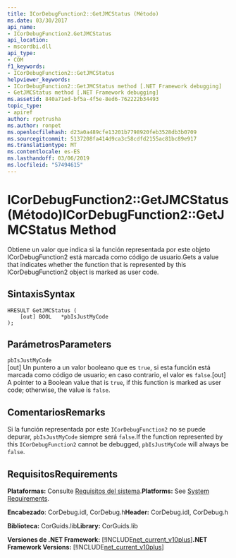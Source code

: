 ```yaml
---
title: ICorDebugFunction2::GetJMCStatus (Método)
ms.date: 03/30/2017
api_name:
- ICorDebugFunction2.GetJMCStatus
api_location:
- mscordbi.dll
api_type:
- COM
f1_keywords:
- ICorDebugFunction2::GetJMCStatus
helpviewer_keywords:
- ICorDebugFunction2::GetJMCStatus method [.NET Framework debugging]
- GetJMCStatus method [.NET Framework debugging]
ms.assetid: 840a71ed-bf5a-4f5e-8ed6-762222b34493
topic_type:
- apiref
author: rpetrusha
ms.author: ronpet
ms.openlocfilehash: d23a0a489cfe13201b7798920feb3528db3b0709
ms.sourcegitcommit: 5137208fa414d9ca3c58cdfd2155ac81bc89e917
ms.translationtype: MT
ms.contentlocale: es-ES
ms.lasthandoff: 03/06/2019
ms.locfileid: "57494615"
---
```

# <a name="icordebugfunction2getjmcstatus-method"></a><span data-ttu-id="f9bbb-102">ICorDebugFunction2::GetJMCStatus (Método)</span><span class="sxs-lookup"><span data-stu-id="f9bbb-102">ICorDebugFunction2::GetJMCStatus Method</span></span>
<span data-ttu-id="f9bbb-103">Obtiene un valor que indica si la función representada por este objeto ICorDebugFunction2 está marcada como código de usuario.</span><span class="sxs-lookup"><span data-stu-id="f9bbb-103">Gets a value that indicates whether the function that is represented by this ICorDebugFunction2 object is marked as user code.</span></span>  
  
## <a name="syntax"></a><span data-ttu-id="f9bbb-104">Sintaxis</span><span class="sxs-lookup"><span data-stu-id="f9bbb-104">Syntax</span></span>  
  
```  
HRESULT GetJMCStatus (  
    [out] BOOL   *pbIsJustMyCode  
);  
```  
  
## <a name="parameters"></a><span data-ttu-id="f9bbb-105">Parámetros</span><span class="sxs-lookup"><span data-stu-id="f9bbb-105">Parameters</span></span>  
 `pbIsJustMyCode`  
 <span data-ttu-id="f9bbb-106">[out] Un puntero a un valor booleano que es `true`, si esta función está marcada como código de usuario; en caso contrario, el valor es `false`.</span><span class="sxs-lookup"><span data-stu-id="f9bbb-106">[out] A pointer to a Boolean value that is `true`, if this function is marked as user code; otherwise, the value is `false`.</span></span>  
  
## <a name="remarks"></a><span data-ttu-id="f9bbb-107">Comentarios</span><span class="sxs-lookup"><span data-stu-id="f9bbb-107">Remarks</span></span>  
 <span data-ttu-id="f9bbb-108">Si la función representada por este `ICorDebugFunction2` no se puede depurar, `pbIsJustMyCode` siempre será `false`.</span><span class="sxs-lookup"><span data-stu-id="f9bbb-108">If the function represented by this `ICorDebugFunction2` cannot be debugged, `pbIsJustMyCode` will always be `false`.</span></span>  
  
## <a name="requirements"></a><span data-ttu-id="f9bbb-109">Requisitos</span><span class="sxs-lookup"><span data-stu-id="f9bbb-109">Requirements</span></span>  
 <span data-ttu-id="f9bbb-110">**Plataformas:** Consulte [Requisitos del sistema](../../../../docs/framework/get-started/system-requirements.md).</span><span class="sxs-lookup"><span data-stu-id="f9bbb-110">**Platforms:** See [System Requirements](../../../../docs/framework/get-started/system-requirements.md).</span></span>  
  
 <span data-ttu-id="f9bbb-111">**Encabezado**: CorDebug.idl, CorDebug.h</span><span class="sxs-lookup"><span data-stu-id="f9bbb-111">**Header:** CorDebug.idl, CorDebug.h</span></span>  
  
 <span data-ttu-id="f9bbb-112">**Biblioteca:** CorGuids.lib</span><span class="sxs-lookup"><span data-stu-id="f9bbb-112">**Library:** CorGuids.lib</span></span>  
  
 <span data-ttu-id="f9bbb-113">**Versiones de .NET Framework:** [!INCLUDE[net_current_v10plus](../../../../includes/net-current-v10plus-md.md)]</span><span class="sxs-lookup"><span data-stu-id="f9bbb-113">**.NET Framework Versions:** [!INCLUDE[net_current_v10plus](../../../../includes/net-current-v10plus-md.md)]</span></span>
